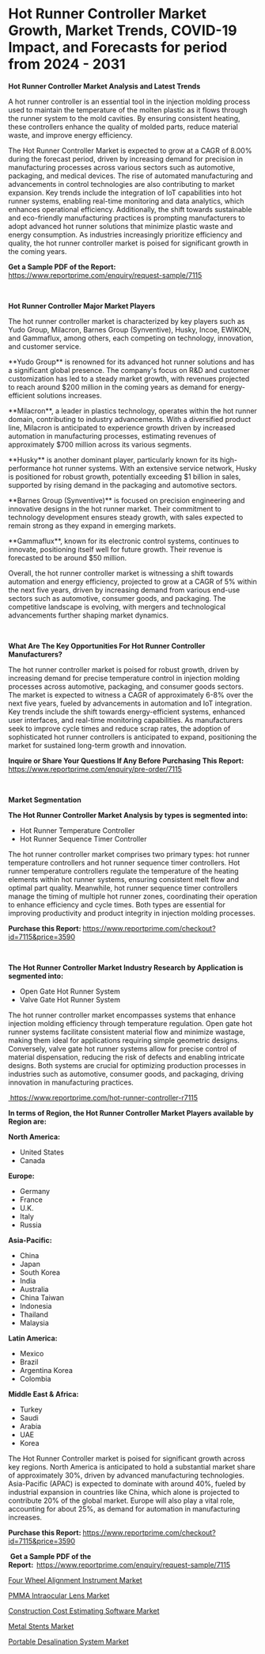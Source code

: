 <p><h1>Hot Runner Controller Market Growth, Market Trends, COVID-19 Impact, and Forecasts for period from 2024 - 2031</h1></p><p><strong>Hot Runner Controller Market Analysis and Latest Trends</strong></p>
<p><p>A hot runner controller is an essential tool in the injection molding process used to maintain the temperature of the molten plastic as it flows through the runner system to the mold cavities. By ensuring consistent heating, these controllers enhance the quality of molded parts, reduce material waste, and improve energy efficiency. </p><p>The Hot Runner Controller Market is expected to grow at a CAGR of 8.00% during the forecast period, driven by increasing demand for precision in manufacturing processes across various sectors such as automotive, packaging, and medical devices. The rise of automated manufacturing and advancements in control technologies are also contributing to market expansion. Key trends include the integration of IoT capabilities into hot runner systems, enabling real-time monitoring and data analytics, which enhances operational efficiency. Additionally, the shift towards sustainable and eco-friendly manufacturing practices is prompting manufacturers to adopt advanced hot runner solutions that minimize plastic waste and energy consumption. As industries increasingly prioritize efficiency and quality, the hot runner controller market is poised for significant growth in the coming years.</p></p>
<p><strong>Get a Sample PDF of the Report:&nbsp;</strong> <a href="https://www.reportprime.com/enquiry/request-sample/7115">https://www.reportprime.com/enquiry/request-sample/7115</a></p>
<p>&nbsp;</p>
<p><strong>Hot Runner Controller Major Market Players</strong></p>
<p><p>The hot runner controller market is characterized by key players such as Yudo Group, Milacron, Barnes Group (Synventive), Husky, Incoe, EWIKON, and Gammaflux, among others, each competing on technology, innovation, and customer service.</p><p>**Yudo Group** is renowned for its advanced hot runner solutions and has a significant global presence. The company's focus on R&D and customer customization has led to a steady market growth, with revenues projected to reach around $200 million in the coming years as demand for energy-efficient solutions increases.</p><p>**Milacron**, a leader in plastics technology, operates within the hot runner domain, contributing to industry advancements. With a diversified product line, Milacron is anticipated to experience growth driven by increased automation in manufacturing processes, estimating revenues of approximately $700 million across its various segments.</p><p>**Husky** is another dominant player, particularly known for its high-performance hot runner systems. With an extensive service network, Husky is positioned for robust growth, potentially exceeding $1 billion in sales, supported by rising demand in the packaging and automotive sectors.</p><p>**Barnes Group (Synventive)** is focused on precision engineering and innovative designs in the hot runner market. Their commitment to technology development ensures steady growth, with sales expected to remain strong as they expand in emerging markets.</p><p>**Gammaflux**, known for its electronic control systems, continues to innovate, positioning itself well for future growth. Their revenue is forecasted to be around $50 million.</p><p>Overall, the hot runner controller market is witnessing a shift towards automation and energy efficiency, projected to grow at a CAGR of 5% within the next five years, driven by increasing demand from various end-use sectors such as automotive, consumer goods, and packaging. The competitive landscape is evolving, with mergers and technological advancements further shaping market dynamics.</p></p>
<p>&nbsp;</p>
<p><strong>What Are The Key Opportunities For Hot Runner Controller Manufacturers?</strong></p>
<p><p>The hot runner controller market is poised for robust growth, driven by increasing demand for precise temperature control in injection molding processes across automotive, packaging, and consumer goods sectors. The market is expected to witness a CAGR of approximately 6-8% over the next five years, fueled by advancements in automation and IoT integration. Key trends include the shift towards energy-efficient systems, enhanced user interfaces, and real-time monitoring capabilities. As manufacturers seek to improve cycle times and reduce scrap rates, the adoption of sophisticated hot runner controllers is anticipated to expand, positioning the market for sustained long-term growth and innovation.</p></p>
<p><strong>Inquire or Share Your Questions If Any Before Purchasing This Report:</strong> <a href="https://www.reportprime.com/enquiry/pre-order/7115">https://www.reportprime.com/enquiry/pre-order/7115</a></p>
<p>&nbsp;</p>
<p><strong>Market Segmentation</strong></p>
<p><strong>The Hot Runner Controller Market Analysis by types is segmented into:</strong></p>
<p><ul><li>Hot Runner Temperature Controller</li><li>Hot Runner Sequence Timer Controller</li></ul></p>
<p><p>The hot runner controller market comprises two primary types: hot runner temperature controllers and hot runner sequence timer controllers. Hot runner temperature controllers regulate the temperature of the heating elements within hot runner systems, ensuring consistent melt flow and optimal part quality. Meanwhile, hot runner sequence timer controllers manage the timing of multiple hot runner zones, coordinating their operation to enhance efficiency and cycle times. Both types are essential for improving productivity and product integrity in injection molding processes.</p></p>
<p><strong>Purchase this Report:&nbsp;</strong><a href="https://www.reportprime.com/checkout?id=7115&price=3590">https://www.reportprime.com/checkout?id=7115&price=3590</a></p>
<p>&nbsp;</p>
<p><strong>The Hot Runner Controller Market Industry Research by Application is segmented into:</strong></p>
<p><ul><li>Open Gate Hot Runner System</li><li>Valve Gate Hot Runner System</li></ul></p>
<p><p>The hot runner controller market encompasses systems that enhance injection molding efficiency through temperature regulation. Open gate hot runner systems facilitate consistent material flow and minimize wastage, making them ideal for applications requiring simple geometric designs. Conversely, valve gate hot runner systems allow for precise control of material dispensation, reducing the risk of defects and enabling intricate designs. Both systems are crucial for optimizing production processes in industries such as automotive, consumer goods, and packaging, driving innovation in manufacturing practices.</p></p>
<p><a href="https://www.reportprime.com/hot-runner-controller-r7115">&nbsp;https://www.reportprime.com/hot-runner-controller-r7115</a></p>
<p><strong>In terms of Region, the Hot Runner Controller Market Players available by Region are:</strong></p>
<p>
    <p> <strong> North America: </strong>
        <ul>
            <li>United States</li>
            <li>Canada</li>
        </ul>
        </p> 
    <p> <strong> Europe: </strong>
        <ul>
            <li>Germany</li>
            <li>France</li>
            <li>U.K.</li>
            <li>Italy</li>
            <li>Russia</li>
        </ul>
        </p> 
    <p> <strong> Asia-Pacific: </strong>
        <ul>
            <li>China</li>
            <li>Japan</li>
            <li>South Korea</li>
            <li>India</li>
            <li>Australia</li>
            <li>China Taiwan</li>
            <li>Indonesia</li>
            <li>Thailand</li>
            <li>Malaysia</li>
        </ul>
        </p> 
    <p> <strong> Latin America: </strong>
        <ul>
            <li>Mexico</li>
            <li>Brazil</li>
            <li>Argentina Korea</li>
            <li>Colombia</li>
        </ul>
        </p> 
    <p> <strong> Middle East & Africa: </strong>
        <ul>
            <li>Turkey</li>
            <li>Saudi</li>
            <li>Arabia</li>
            <li>UAE</li>
            <li>Korea</li>
        </ul>
    </p>
    </p>
<p><p>The Hot Runner Controller market is poised for significant growth across key regions. North America is anticipated to hold a substantial market share of approximately 30%, driven by advanced manufacturing technologies. Asia-Pacific (APAC) is expected to dominate with around 40%, fueled by industrial expansion in countries like China, which alone is projected to contribute 20% of the global market. Europe will also play a vital role, accounting for about 25%, as demand for automation in manufacturing increases.</p></p>
<p><strong>Purchase this Report: </strong><a href="https://www.reportprime.com/checkout?id=7115&price=3590">https://www.reportprime.com/checkout?id=7115&price=3590</a></p>
<p>&nbsp;<strong>Get a Sample PDF of the Report:&nbsp;&nbsp;</strong><a href="https://www.reportprime.com/enquiry/request-sample/7115">https://www.reportprime.com/enquiry/request-sample/7115</a></p>
<p><strong></strong></p>
<p><p><a href="https://issuu.com/reportprime-2/docs/four-wheel-alignment-instrument-mar_ee3b219afe1cff">Four Wheel Alignment Instrument Market</a></p><p><a href="https://medium.com/@danibram100_64069/pmma-intraocular-lens-market-size-share-analysis-growth-trends-forecast-2024-2031-2247792b5752">PMMA Intraocular Lens Market</a></p><p><a href="https://medium.com/@graceturner587/global-construction-cost-estimating-software-market-opportunities-and-forecast-for-period-from-2024-0f45a3bbb797">Construction Cost Estimating Software Market</a></p><p><a href="https://www.linkedin.com/pulse/metal-stents-market-indicators-size-regional-breakdown-player-wd91e?trackingId=VWmn6HfaTnKA6R6W1z8dzQ%3D%3D">Metal Stents Market</a></p><p><a href="https://issuu.com/reportprime-2/docs/portable-desalination-system-market_d81c4bc1d505ac">Portable Desalination System Market</a></p></p>